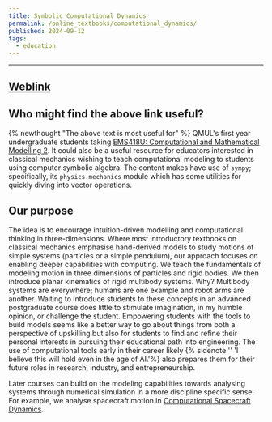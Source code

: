 ```yaml
---
title: Symbolic Computational Dynamics
permalink: /online_textbooks/computational_dynamics/
published: 2024-09-12
tags:
  - education
---
```

---
## [Weblink](https://www.angadhn.com/ComputationalDynamics/kinematics/introduction.html)

## Who might find the above link useful?
{% newthought "The above text is most useful for" %} QMUL's first year undergraduate students taking
[EMS418U: Computational and Mathematical Modelling 2](https://www.qmul.ac.uk/modules/items/ems418u-computational-and-mathematical-modelling-2.html).
It could also be a useful resource for educators interested in classical mechanics wishing to teach computational
modeling to students using computer symbolic algebra. The content makes have use of `sympy`; specifically, its 
`physics.mechanics` module which has some utilities for quickly diving into vector operations.

## Our purpose
The idea is to encourage intuition-driven modelling and computational thinking in three-dimensions. Where most
introductory textbooks on classical mechanics emphasise hand-derived models to study motions of
simple systems (particles or a simple pendulum), our approach focuses on enabling deeper capabilities with
computing. We teach the fundamentals of modeling motion in three dimensions of particles and rigid bodies. We
then introduce planar kinematics of rigid multibody systems. Why? Multibody systems are everywhere; humans are
one example and robot arms are another. Waiting to introduce students to these concepts in an advanced
postgraduate course does little to stimulate imagination, in my humble opinion, or challenge the student.
Empowering students with the tools to build models seems like a better way to go about things from both
a perspective of upskilling but also for students to find and refine their personal interests in pursuing
their educational path into engineering. The use of computational tools early in their career
likely {% sidenote '' 'I believe this will hold even in the age of AI.'%} also prepares them 
for their future roles in research, industry, and entrepreneurship.

Later courses can build on the modeling capabilities towards analysing systems through numerical simulation
in a more discipline specific sense. For example, we analyse spacecraft motion in
[Computational Spacecraft Dynamics](https://www.angadhn.com/online_textbooks/spacecraft_dynamics/).
